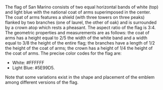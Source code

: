 The flag of San Marino consists of two equal horizontal bands of white (top) and light blue with the national coat of arms superimposed in the center. The coat of arms features a shield (with three towers on three peaks) flanked by two branches (one of laurel, the other of oak) and is surrounded by a crown atop which rests a pheasant. The aspect ratio of the flag is 3:4. The geometric properties and measurements are as follows: the coat of arms has a height equal to 2/5 the width of the white band and a width equal to 3/8 the height of the entire flag; the branches have a length of 1/2 the height of the coat of arms; the crown has a height of 1/4 the height of the coat of arms. The precise color codes for the flag are: 
- White: #FFFFFF
- Light Blue: #5E99D5.

Note that some variations exist in the shape and placement of the emblem among different versions of the flag.